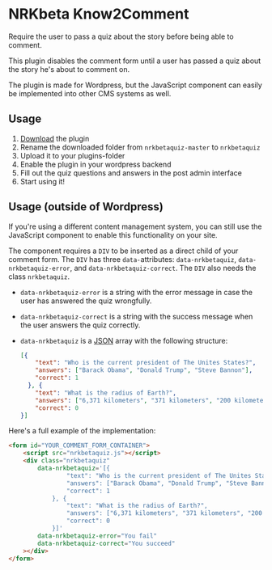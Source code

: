 # NRKbeta Know2Comment

Require the user to pass a quiz about the story before being able to comment.

This plugin disables the comment form until a user has passed a quiz about the story he's about to comment on.

The plugin is made for Wordpress, but the JavaScript component can easily be implemented into other CMS systems as well.

## Usage

1. [Download](https://github.com/nrkbeta/nrkbetaquiz/archive/master.zip) the plugin
1. Rename the downloaded folder from `nrkbetaquiz-master` to `nrkbetaquiz`
1. Upload it to your plugins-folder
1. Enable the plugin in your wordpress backend
1. Fill out the quiz questions and answers in the post admin interface
1. Start using it!

## Usage (outside of Wordpress)

If you're using a different content management system, you can still use the JavaScript component to enable this functionality on your site.

The component requires a `DIV` to be inserted as a direct child of your comment form. The `DIV` has three `data-`attributes: `data-nrkbetaquiz`, `data-nrkbetaquiz-error`, and `data-nrkbetaquiz-correct`. The `DIV` also needs the class `nrkbetaquiz`.

* `data-nrkbetaquiz-error` is a string with the error message in case the user has answered the quiz wrongfully.
* `data-nrkbetaquiz-correct` is a string with the success message when the user answers the quiz correctly.
* `data-nrkbetaquiz` is a [JSON](http://json.org/) array with the following structure:  

  ```json
  [{
      "text": "Who is the current president of The Unites States?",
      "answers": ["Barack Obama", "Donald Trump", "Steve Bannon"],
      "correct": 1
    }, {
      "text": "What is the radius of Earth?",
      "answers": ["6,371 kilometers", "371 kilometers", "200 kilometers"],
      "correct": 0
  }]
  ```

Here's a full example of the implementation:

```html
<form id="YOUR_COMMENT_FORM_CONTAINER">
    <script src="nrkbetaquiz.js"></script>
    <div class="nrkbetaquiz"
        data-nrkbetaquiz='[{
                "text": "Who is the current president of The Unites States?",
                "answers": ["Barack Obama", "Donald Trump", "Steve Bannon"],
                "correct": 1
            }, {
                "text": "What is the radius of Earth?",
                "answers": ["6,371 kilometers", "371 kilometers", "200 kilometers"],
                "correct": 0
            }]'
        data-nrkbetaquiz-error="You fail"
        data-nrkbetaquiz-correct="You succeed"
    ></div>
</form>
```
